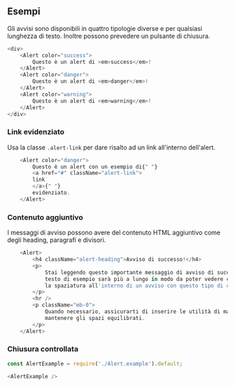 ## Esempi

Gli avvisi sono disponibili in quattro tipologie diverse e per qualsiasi lunghezza di testo. Inoltre possono prevedere un pulsante di chiusura.

```js
<div>
    <Alert color="success">
        Questo è un alert di <em>success</em>!
    </Alert>
    <Alert color="danger">
        Questo è un alert di <em>danger</em>!
    </Alert>
    <Alert color="warning">
        Questo è un alert di <em>warning</em>!
    </Alert>
</div>
```

### Link evidenziato

Usa la classe `.alert-link` per dare risalto ad un link all'interno dell'alert.

```js
    <Alert color="danger">
        Questo è un alert con un esempio di{" "}
        <a href="#" className="alert-link">
        link
        </a>{" "}
        evidenziato.
    </Alert>
```

### Contenuto aggiuntivo

I messaggi di avviso possono avere del contenuto HTML aggiuntivo come degli heading, paragrafi e divisori.

```js
    <Alert>
        <h4 className="alert-heading">Avviso di successo!</h4>
        <p>
            Stai leggendo questo importante messaggio di avviso di successo. Questo
            testo di esempio sarà più a lungo in modo da poter vedere come funzioni
            la spaziatura all'interno di un avviso con questo tipo di contenuto.
        </p>
        <hr />
        <p className="mb-0">
            Quando necessario, assicurarti di inserire le utilità di margine per
            mantenere gli spazi equilibrati.
        </p>
    </Alert>
```

### Chiusura controllata

```js
const AlertExample = require('./Alert.example').default;

<AlertExample />
```